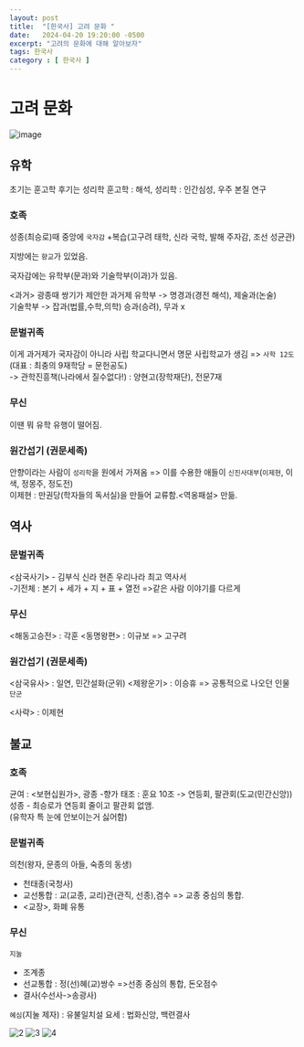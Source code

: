 ```yaml
---
layout: post
title:  "[한국사] 고려 문화 "
date:   2024-04-20 19:20:00 -0500
excerpt: "고려의 문화에 대해 알아보자"
tags: 한국사
category : [ 한국사 ]
---
```

 
# 고려 문화

<img src="https://i.ibb.co/2t5529V/image.png" alt="image" border="0">

## 유학

초기는 훈고학 후기는 성리학
훈고학 : 해석, 성리학 : 인간심성, 우주 본질 연구

### 호족

성종(최승로)때 중앙에 `국자감`
+복습(고구려 태학, 신라 국학, 발해 주자감, 조선 성균관)  

지방에는 `향교`가 있었음.

국자감에는 유학부(문과)와 기술학부(이과)가 있음.  

<과거> 광종때 쌍기가 제안한 과거제
유학부 -> 명경과(경전 해석), 제술과(논술)  
기술학부 -> 잡과(법률,수학,의학)
승과(승려), 무과 x

### 문벌귀족

이게 과거제가 국자감이 아니라 사립 학교다니면서 명문 사립학교가 생김 => `사학 12도`(대표 : 최충의 9재학당 = 문헌공도)  
-> 관학진흥책(나라에서 질수없다!) : 양현고(장학재단), 전문7재 

### 무신

이땐 뭐 유학 유행이 떨어짐.

### 원간섭기 (권문세족)

안향이라는 사람이 `성리학`을 원에서 가져옴
=> 이를 수용한 애들이 `신진사대부`(`이제현`, 이색, 정몽주, 정도전)  
이제현 : 만권당(학자들의 독서실)을 만들어 교류함.<역옹패설> 만듦.  

## 역사

### 문벌귀족

<삼국사기> - 김부식 신라 현존 우리나라 최고 역사서  
  -기전체 : 본기 + 세가 + 지 + 표 + 열전 =>같은 사람 이야기를 다르게  

### 무신

<해동고승전> : 각훈
<동명왕편> : 이규보 => 고구려

### 원간섭기 (권문세족)

<삼국유사> : 일연, 민간설화(군위)
<제왕운기> : 이승휴
=> 공통적으로 나오던 인물 `단군`  

<사략> : 이제현

## 불교

### 호족

균여 : <보현십원가>, 광종 -향가
태조 : 훈요 10조 -> 연등회, 팔관회(도교(민간신앙))  
성종 - 최승로가 연등회 줄이고 팔관회 없앰.  
(유학자 특 눈에 안보이는거 싫어함)

### 문벌귀족

의천(왕자, 문종의 아들, 숙종의 동생) 
- 천태종(국청사)
- 교선통합 : 교(교종, 교리)관(관직, 선종),겸수 => 교종 중심의 통합.
- <교장>, 화폐 유통

### 무신

`지눌` 
- 조계종
- 선교통합 : 정(선)혜(교)쌍수 =>선종 중심의 통합, 돈오점수  
- 결사(수선사->송광사)

`혜심`(지눌 제자) : 유불일치설
요세 : 법화신앙, 백련결사

<img src="https://i.ibb.co/Rys66Qf/2.png" alt="2" border="0">

<img src="https://i.ibb.co/D4sfp4J/3.png" alt="3" border="0">

<img src="https://i.ibb.co/9b5DWhK/4.png" alt="4" border="0">

